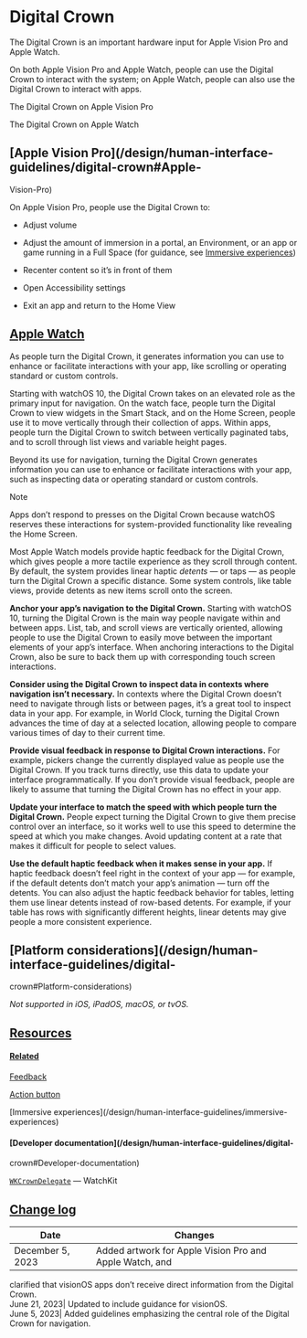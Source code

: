 # Digital Crown

The Digital Crown is an important hardware input for Apple Vision Pro and
Apple Watch.

On both Apple Vision Pro and Apple Watch, people can use the Digital Crown to
interact with the system; on Apple Watch, people can also use the Digital
Crown to interact with apps.

The Digital Crown on Apple Vision Pro

The Digital Crown on Apple Watch

## [Apple Vision Pro](/design/human-interface-guidelines/digital-crown#Apple-
Vision-Pro)

On Apple Vision Pro, people use the Digital Crown to:

  * Adjust volume

  * Adjust the amount of immersion in a portal, an Environment, or an app or game running in a Full Space (for guidance, see [Immersive experiences](/design/human-interface-guidelines/immersive-experiences))

  * Recenter content so it’s in front of them

  * Open Accessibility settings

  * Exit an app and return to the Home View

## [Apple Watch](/design/human-interface-guidelines/digital-crown#Apple-Watch)

As people turn the Digital Crown, it generates information you can use to
enhance or facilitate interactions with your app, like scrolling or operating
standard or custom controls.

Starting with watchOS 10, the Digital Crown takes on an elevated role as the
primary input for navigation. On the watch face, people turn the Digital Crown
to view widgets in the Smart Stack, and on the Home Screen, people use it to
move vertically through their collection of apps. Within apps, people turn the
Digital Crown to switch between vertically paginated tabs, and to scroll
through list views and variable height pages.

Beyond its use for navigation, turning the Digital Crown generates information
you can use to enhance or facilitate interactions with your app, such as
inspecting data or operating standard or custom controls.

Note

Apps don’t respond to presses on the Digital Crown because watchOS reserves
these interactions for system-provided functionality like revealing the Home
Screen.

Most Apple Watch models provide haptic feedback for the Digital Crown, which
gives people a more tactile experience as they scroll through content. By
default, the system provides linear haptic _detents_ — or taps — as people
turn the Digital Crown a specific distance. Some system controls, like table
views, provide detents as new items scroll onto the screen.

**Anchor your app’s navigation to the Digital Crown.** Starting with watchOS
10, turning the Digital Crown is the main way people navigate within and
between apps. List, tab, and scroll views are vertically oriented, allowing
people to use the Digital Crown to easily move between the important elements
of your app’s interface. When anchoring interactions to the Digital Crown,
also be sure to back them up with corresponding touch screen interactions.

**Consider using the Digital Crown to inspect data in contexts where
navigation isn’t necessary.** In contexts where the Digital Crown doesn’t need
to navigate through lists or between pages, it’s a great tool to inspect data
in your app. For example, in World Clock, turning the Digital Crown advances
the time of day at a selected location, allowing people to compare various
times of day to their current time.

**Provide visual feedback in response to Digital Crown interactions.** For
example, pickers change the currently displayed value as people use the
Digital Crown. If you track turns directly, use this data to update your
interface programmatically. If you don’t provide visual feedback, people are
likely to assume that turning the Digital Crown has no effect in your app.

**Update your interface to match the speed with which people turn the Digital
Crown.** People expect turning the Digital Crown to give them precise control
over an interface, so it works well to use this speed to determine the speed
at which you make changes. Avoid updating content at a rate that makes it
difficult for people to select values.

**Use the default haptic feedback when it makes sense in your app.** If haptic
feedback doesn’t feel right in the context of your app — for example, if the
default detents don’t match your app’s animation — turn off the detents. You
can also adjust the haptic feedback behavior for tables, letting them use
linear detents instead of row-based detents. For example, if your table has
rows with significantly different heights, linear detents may give people a
more consistent experience.

## [Platform considerations](/design/human-interface-guidelines/digital-
crown#Platform-considerations)

 _Not supported in iOS, iPadOS, macOS, or tvOS._

## [Resources](/design/human-interface-guidelines/digital-crown#Resources)

#### [Related](/design/human-interface-guidelines/digital-crown#Related)

[Feedback](/design/human-interface-guidelines/feedback)

[Action button](/design/human-interface-guidelines/action-button)

[Immersive experiences](/design/human-interface-guidelines/immersive-
experiences)

#### [Developer documentation](/design/human-interface-guidelines/digital-
crown#Developer-documentation)

[`WKCrownDelegate`](/documentation/WatchKit/WKCrownDelegate) — WatchKit

## [Change log](/design/human-interface-guidelines/digital-crown#Change-log)

Date| Changes  
---|---  
December 5, 2023| Added artwork for Apple Vision Pro and Apple Watch, and
clarified that visionOS apps don’t receive direct information from the Digital
Crown.  
June 21, 2023| Updated to include guidance for visionOS.  
June 5, 2023| Added guidelines emphasizing the central role of the Digital
Crown for navigation.

